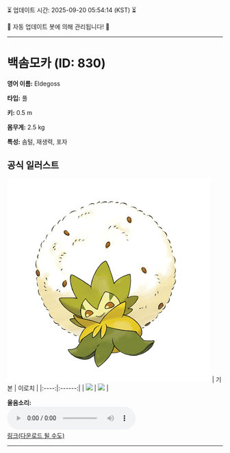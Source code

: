 
⏳ 업데이트 시간: 2025-09-20 05:54:14 (KST) ⏳

🤖 자동 업데이트 봇에 의해 관리됩니다! 🤖

---

# 백솜모카 (ID: 830)
**영어 이름:** Eldegoss

**타입:** 풀

**키:** 0.5 m

**몸무게:** 2.5 kg

**특성:** 솜털, 재생력, 포자

## 공식 일러스트
![](https://raw.githubusercontent.com/PokeAPI/sprites/master/sprites/pokemon/other/official-artwork/830.png)
| 기본 | 이로치 |
|:----:|:------:|
| <img src="http://play.pokemonshowdown.com/sprites/ani/eldegoss.gif" width="200"> | <img src="http://play.pokemonshowdown.com/sprites/ani-shiny/eldegoss.gif" width="200"> |

**울음소리:**<br><audio controls src="https://raw.githubusercontent.com/PokeAPI/cries/main/cries/pokemon/latest/830.ogg"></audio><br> [링크(다운로드 될 수도)](https://raw.githubusercontent.com/PokeAPI/cries/main/cries/pokemon/latest/830.ogg)


---
